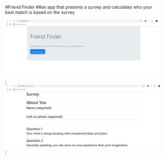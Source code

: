 #Friend Finder
##an app that presents a survey and calculates who your best match is based on the survey

!['home'](./screenshots/home.jpg);
!["survey"](./screenshots/survey.jpg);